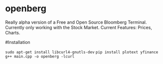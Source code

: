 # openberg
Really alpha version of a Free and Open Source Bloomberg Terminal. Currently only working with the Stock Market. Current Features: Prices, Charts.

#Installation

`sudo apt-get install libcurl4-gnutls-dev`
`pip install plotext yfinance`
`g++ main.cpp -o openberg -lcurl`
